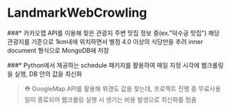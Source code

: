 # LandmarkWebCrowling


###* 카카오맵 API를 이용해 찾은 관광지 주변 맛집 정보 중(ex."덕수궁 맛집") 해당 관광지를 기준으로 1km내에 위치하면서 별점 4.0 이상의 식당만을 추려 inner document 형식으로 MongoDB에 저장

###* Python에서 제공하는 schedule 패키지를 활용하여 매일 지정 시각에 웹크롤링을 실행, DB 안의 값을 최신화
> ⛑ GoogleMap API를 활용해 위경도 값을 찾는데, 프로젝트 진행 중 무료사용일이 종료되어 웹크롤링 실행 시 생기는 비용 발생으로 최신화를 멈춤 
